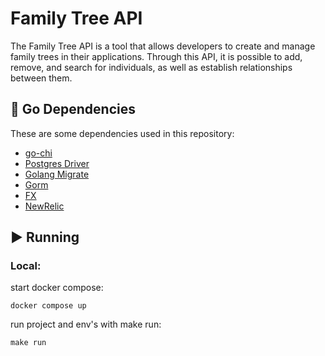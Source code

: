 # Family Tree API

The Family Tree API is a tool that allows developers to create and manage family trees in their applications.
Through this API, it is possible to add, remove, and search for individuals, as well as establish relationships between them.

## :pushpin: Go Dependencies

These are some dependencies used in this repository:

- [go-chi](https://github.com/go-chi/chi)
- [Postgres Driver](https://github.com/go-gorm/postgres)
- [Golang Migrate](https://github.com/golang-migrate/migrate)
- [Gorm](https://github.com/go-gorm/gorm)
- [FX](https://github.com/uber-go/fx)
- [NewRelic](https://github.com/newrelic/go-agent)

## :arrow_forward: Running

### Local:

start docker compose:
```
docker compose up
```
run project and env's with make run:
```
make run
```
